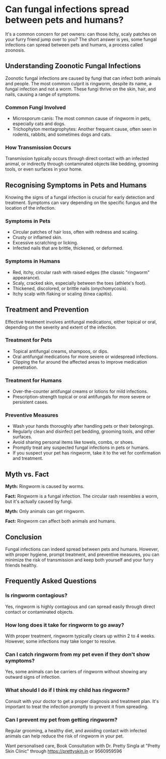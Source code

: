 # Can fungal infections spread between pets and humans?

It's a common concern for pet owners: can those itchy, scaly patches on your furry friend jump over to you? The short answer is yes, some fungal infections can spread between pets and humans, a process called zoonosis.

## Understanding Zoonotic Fungal Infections

Zoonotic fungal infections are caused by fungi that can infect both animals and people. The most common culprit is ringworm, despite its name, a fungal infection and not a worm. These fungi thrive on the skin, hair, and nails, causing a range of symptoms.

### Common Fungi Involved

*   Microsporum canis: The most common cause of ringworm in pets, especially cats and dogs.
*   Trichophyton mentagrophytes: Another frequent cause, often seen in rodents, rabbits, and sometimes dogs and cats.

### How Transmission Occurs

Transmission typically occurs through direct contact with an infected animal, or indirectly through contaminated objects like bedding, grooming tools, or even surfaces in your home.

## Recognising Symptoms in Pets and Humans

Knowing the signs of a fungal infection is crucial for early detection and treatment. Symptoms can vary depending on the specific fungus and the location of the infection.

### Symptoms in Pets

*   Circular patches of hair loss, often with redness and scaling.
*   Crusty or inflamed skin.
*   Excessive scratching or licking.
*   Infected nails that are brittle, thickened, or deformed.

### Symptoms in Humans

*   Red, itchy, circular rash with raised edges (the classic "ringworm" appearance).
*   Scaly, cracked skin, especially between the toes (athlete's foot).
*   Thickened, discolored, or brittle nails (onychomycosis).
*   Itchy scalp with flaking or scaling (tinea capitis).

## Treatment and Prevention

Effective treatment involves antifungal medications, either topical or oral, depending on the severity and extent of the infection.

### Treatment for Pets

*   Topical antifungal creams, shampoos, or dips.
*   Oral antifungal medications for more severe or widespread infections.
*   Clipping the fur around the affected areas to improve medication penetration.

### Treatment for Humans

*   Over-the-counter antifungal creams or lotions for mild infections.
*   Prescription-strength topical or oral antifungals for more severe or persistent cases.

### Preventive Measures

*   Wash your hands thoroughly after handling pets or their belongings.
*   Regularly clean and disinfect pet bedding, grooming tools, and other surfaces.
*   Avoid sharing personal items like towels, combs, or shoes.
*   Promptly treat any suspected fungal infections in pets or humans.
*   If you suspect your pet has ringworm, take it to the vet for confirmation and treatment.

## Myth vs. Fact

**Myth:** Ringworm is caused by worms.

**Fact:** Ringworm is a fungal infection. The circular rash resembles a worm, but it's actually caused by fungi.

**Myth:** Only animals can get ringworm.

**Fact:** Ringworm can affect both animals and humans.

## Conclusion

Fungal infections can indeed spread between pets and humans. However, with proper hygiene, prompt treatment, and preventive measures, you can minimize the risk of transmission and keep both yourself and your furry friends healthy.

## Frequently Asked Questions

### Is ringworm contagious?

Yes, ringworm is highly contagious and can spread easily through direct contact or contaminated objects.

### How long does it take for ringworm to go away?

With proper treatment, ringworm typically clears up within 2 to 4 weeks. However, some infections may take longer to resolve.

### Can I catch ringworm from my pet even if they don't show symptoms?

Yes, some animals can be carriers of ringworm without showing any outward signs of infection.

### What should I do if I think my child has ringworm?

Consult with your doctor to get a proper diagnosis and treatment plan. It's important to treat the infection promptly to prevent it from spreading.

### Can I prevent my pet from getting ringworm?

Regular grooming, a healthy diet, and avoiding contact with infected animals can help reduce the risk of ringworm in your pet.

Want personalised care, Book Consultation with Dr. Pretty Singla at "Pretty Skin Clinic" through https://prettyskin.in or 9560959596
